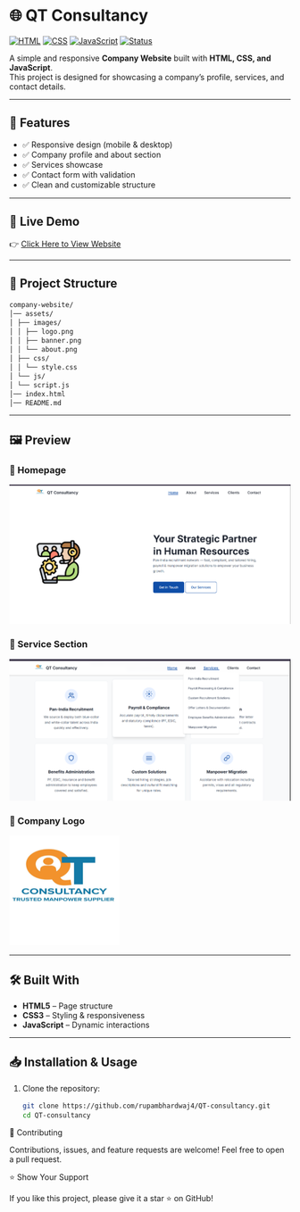 # 🌐  QT Consultancy

[![HTML](https://img.shields.io/badge/HTML5-E34F26?style=for-the-badge&logo=html5&logoColor=white)]()
[![CSS](https://img.shields.io/badge/CSS3-1572B6?style=for-the-badge&logo=css3&logoColor=white)]()
[![JavaScript](https://img.shields.io/badge/JavaScript-F7DF1E?style=for-the-badge&logo=javascript&logoColor=black)]()
[![Status](https://img.shields.io/badge/Status-Active-brightgreen?style=for-the-badge)]()

A simple and responsive **Company Website** built with **HTML, CSS, and JavaScript**.  
This project is designed for showcasing a company’s profile, services, and contact details.  

---

## 🚀 Features
- ✅ Responsive design (mobile & desktop)
- ✅ Company profile and about section
- ✅ Services showcase
- ✅ Contact form with validation
- ✅ Clean and customizable structure

---

## 🚀 Live Demo
👉 [Click Here to View Website](https://rupambhardwaj4.github.io/QT-consultancy/)

---

## 📂 Project Structure
```text
company-website/
│── assets/
│ ├── images/
│ │ ├── logo.png
│ │ ├── banner.png
│ │ └── about.png
│ ├── css/
│ │ └── style.css
│ └── js/
│ └── script.js
│── index.html
│── README.md
```


---

## 🖼️ Preview  

### 🔹 Homepage  
![Homepage](./assets/images/banner.png)  

### 🔹 Service Section  
![About](./assets/images/about.png)  

### 🔹 Company Logo  
![Logo](./assets/images/logo.png)  

---

## 🛠️ Built With
- **HTML5** – Page structure  
- **CSS3** – Styling & responsiveness  
- **JavaScript** – Dynamic interactions  

---

## 📥 Installation & Usage
1. Clone the repository:
   ```bash
   git clone https://github.com/rupambhardwaj4/QT-consultancy.git
   cd QT-consultancy
   ```
🤝 Contributing

Contributions, issues, and feature requests are welcome!
Feel free to open a pull request.

⭐ Show Your Support

If you like this project, please give it a star ⭐ on GitHub!
